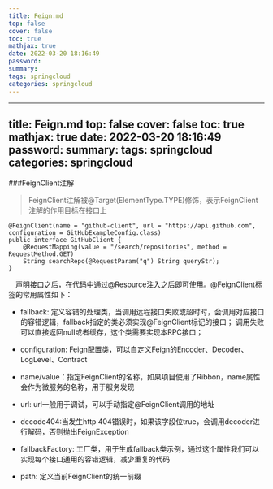 ```yaml
---
title: Feign.md
top: false
cover: false
toc: true
mathjax: true
date: 2022-03-20 18:16:49
password:
summary:
tags: springcloud
categories: springcloud
---
```

---
title: Feign.md
top: false
cover: false
toc: true
mathjax: true
date: 2022-03-20 18:16:49
password:
summary:
tags: springcloud
categories: springcloud
---
###FeignClient注解

 > FeignClient注解被@Target(ElementType.TYPE)修饰，表示FeignClient注解的作用目标在接口上

~~~
@FeignClient(name = "github-client", url = "https://api.github.com", configuration = GitHubExampleConfig.class)
public interface GitHubClient {
    @RequestMapping(value = "/search/repositories", method = RequestMethod.GET)
    String searchRepo(@RequestParam("q") String queryStr);
}
~~~
　声明接口之后，在代码中通过@Resource注入之后即可使用。@FeignClient标签的常用属性如下：

- fallback: 定义容错的处理类，当调用远程接口失败或超时时，会调用对应接口的容错逻辑，fallback指定的类必须实现@FeignClient标记的接口； 调用失败可以直接返回null或者缓存，这个类需要实现本RPC接口；

- configuration: Feign配置类，可以自定义Feign的Encoder、Decoder、LogLevel、Contract


- name/value：指定FeignClient的名称，如果项目使用了Ribbon，name属性会作为微服务的名称，用于服务发现

- url: url一般用于调试，可以手动指定@FeignClient调用的地址
- decode404:当发生http 404错误时，如果该字段位true，会调用decoder进行解码，否则抛出FeignException

- fallbackFactory: 工厂类，用于生成fallback类示例，通过这个属性我们可以实现每个接口通用的容错逻辑，减少重复的代码
- path: 定义当前FeignClient的统一前缀

